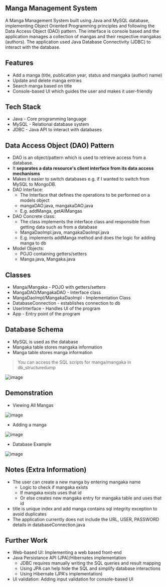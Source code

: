 ## Manga Management System
A Manga Management System built using Java and MySQL database, implementing Object Oriented Programming principles and following the Data Access Object (DAO) pattern. The interface is console based and the application manages a collection of mangas and their respective mangakas (authors). The application used Java Database Connectivity (JDBC) to interact with the database.

## Features
- Add a manga (title, publication year, status and mangaka (author) name)
- Update and delete manga entries
- Search manga based on title
- Console-based UI which guides the user and makes it user-friendly

## Tech Stack
- Java - Core programming language
- MySQL - Relational database system
- JDBC - Java API to interact with databases

## Data Access Object (DAO) Pattern
- DAO is an object/pattern which is used to retrieve access from a database.
- It **separates a data resource's client interface from its data access mechanisms**
- Makes it easier to switch databases e.g. if I wanted to switch from MySQL to MongoDB.
- DAO Interface:
   - The Interface that defines the operations to be performed on a models object
   - mangaDAO.java, mangakaDAO.java
   - E.g. addManga, getAllMangas
- DAO Concrete class:
   - The class implements the interface class and responsible from getting data such as from a database
   - MangaDaoImpl.java, mangakaDaoImpl.java
   - E.g. implements addManga method and does the logic for adding manga to db
- Model Objects:
  - POJO containing getters/setters
  - Manga.java, Mangaka.java 

## Classes
- Manga/Mangaka - POJO with getters/setters
- MangaDAO/MangakaDAO - Interface class
- MangaDaoImpl/MangakaDaoImpl - Implementation Class
- DatabaseConnection - establishes connection to db
- UserInterface - Handles UI of the program
- App - Entry point of the program

## Database Schema
- MySQL is used as the database
- Mangaka table stores mangaka information
- Manga table stores manga information
> You can access the SQL scripts for manga/mangaka in db_structuredump

![image](https://github.com/user-attachments/assets/7fb65d14-7249-49ef-94e9-c3756126a01a)

## Demonstration
- Viewing All Mangas

![image](https://github.com/user-attachments/assets/2eb6163b-a511-4730-bbcc-fb6e0f377b2c)

- Adding a manga

![image](https://github.com/user-attachments/assets/626d3eff-398a-48e7-957c-5d70957b2134)

- Database Example

![image](https://github.com/user-attachments/assets/b4869ee3-77a9-4b57-b853-9428b32b9cde)

## Notes (Extra Information)
- The user can create a new manga by entering mangaka name
  - Logic to check if mangaka exists
  - If mangaka exists uses that id
  - Or else creates new mangaka entry for mangaka table and uses that id
- title is unique index and add manga contains sql integrity exception to avoid duplicates
- The application currently does not include the URL, USER, PASSWORD details in databaseConnection.java

## Further Work
- Web-based UI: Implementing a web based front-end
- Java Persistance API (JPA)/Hibernates implementation
  - JDBC requires manually writing the SQL queries and result mapping
  - Using JPA can help hide the SQL and simplify database interactions
  - Using Hibernate (JPA's implementation)
- UI validation: Adding input validation for console-based UI
